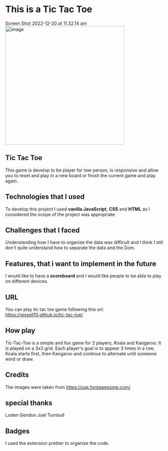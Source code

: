# This is a Tic Tac Toe


Screen Shot 2022-12-20 at 11.32.14 am<img width="375" alt="image" src="https://user-images.githubusercontent.com/63778718/208554204-1c4b8320-acfd-4357-80a6-7dd4d0274962.png">



## Tic Tac Toe

This game is develop to be player for tow person, is responsive and allow you to reset and play in a new board or finish the current game and play again.

## Technologies that I used

To develop this project I used **vanilla JavaScript**, **CSS** and **HTML** as I considered the scope of the project was appropriate

## Challenges that I faced

Understanding how I have to organize the data was difficult and I think I still don't quite understand how to separate the data and the Dom.

## Features, that i want to implement in the future

I would like to have a **scoreboard** and I would like people to be able to play on different devices.

## URL

You can play tic tac toe game following this url: https://gissell10.github.io/tic-tac-toe/

## How play

Tic-Tac-Toe is a simple and fun game for 2 players, Koala and Kangaroo. It is played on a 3x3 grid. Each player's goal is to appear 3 times in a row, Koala starts first, then Kangaroo and continue to alternate until someone wind or draw.

## Credits

The images were taken from https://use.fontawesome.com/

## special thanks

Loden Gendun
Joel Turnbull

## Badges

I used the extension prettier to organize the code.
